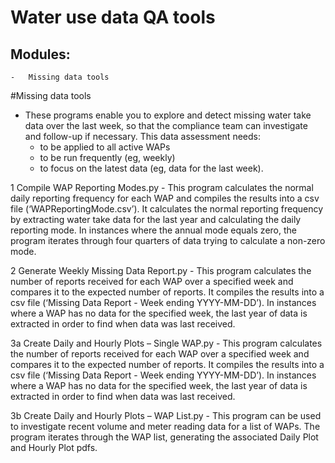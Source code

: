 Water use data QA tools
=======================

Modules:
--------
	-	Missing data tools


#Missing data tools
-	These programs enable you to explore and detect missing water take data over the last week, so that the compliance team can investigate and follow-up if necessary. This data assessment needs:
	-	to be applied to all active WAPs
	-	to be run frequently (eg, weekly)
	-	to focus on the latest data (eg, data for the last week).

1	Compile WAP Reporting Modes.py
	-	This program calculates the normal daily reporting frequency for each WAP and compiles the results into a csv file (‘WAPReportingMode.csv’). It calculates the normal reporting frequency by extracting water take data for the last year and calculating the daily reporting mode. In instances where the annual mode equals zero, the program iterates through four quarters of data trying to calculate a non-zero mode.

2	Generate Weekly Missing Data Report.py
	-	This program calculates the number of reports received for each WAP over a specified week and compares it to the expected number of reports. It compiles the results into a csv file (‘Missing Data Report - Week ending YYYY-MM-DD’). In instances where a WAP has no data for the specified week, the last year of data is extracted in order to find when data was last received.
	
3a	Create Daily and Hourly Plots – Single WAP.py
	-	This program calculates the number of reports received for each WAP over a specified week and compares it to the expected number of reports. It compiles the results into a csv file (‘Missing Data Report - Week ending YYYY-MM-DD’). In instances where a WAP has no data for the specified week, the last year of data is extracted in order to find when data was last received.
	
3b	Create Daily and Hourly Plots – WAP List.py
	-	This program can be used to investigate recent volume and meter reading data for a list of WAPs. The program iterates through the WAP list, generating the associated Daily Plot and Hourly Plot pdfs.